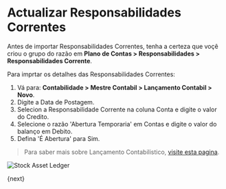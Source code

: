 <!-- add-breadcrumbs -->
# Actualizar Responsabilidades Correntes

Antes de importar Responsabilidades Correntes, tenha a certeza que voçê criou o grupo do razão em **Plano de Contas > Responsabilidades > Responsabilidades Corrente**.

Para imprtar os detalhes das Responsabilidades Correntes:

1. Vá para: **Contabilidade > Mestre Contabil > Lançamento Contabil > Novo**.
1. Digite a Data de Postagem.
1. Selecion a Responsabilidade Corrente na coluna Conta e digite o valor do Credito.
1. Selecione o razão 'Abertura Temporaria' em Contas e digite o valor do balanço em Debito.
1. Defina 'É Abertura' para Sim.

> Para saber mais sobre Lançamento Contabilistico, [visite esta pagina](/docs/user/manual/pt/contabilidade/lançamento-contabilistico).

<img class="screenshot" alt="Stock Asset Ledger" src="{{docs_base_url}}/assets/img/accounts/opening_balance_current_liabilities.png">


{next}
